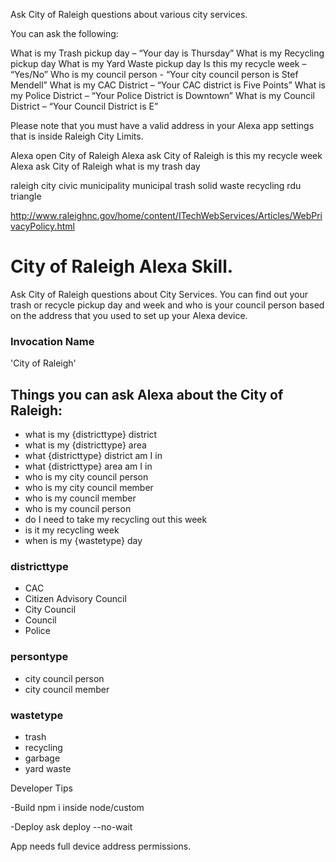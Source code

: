 
Ask City of Raleigh questions about various city services.

You can ask the following:

What is my Trash pickup day – “Your day is Thursday”
What is my Recycling pickup day
What is my Yard Waste pickup day
Is this my recycle week – “Yes/No”
Who is my council person - “Your city council person is Stef Mendell”
What is my CAC District – “Your CAC district is Five Points”
What is my Police District – “Your Police District is Downtown”
What is my Council District – “Your Council District is E”

Please note that you must have a valid address in your Alexa app settings that is inside Raleigh City Limits.

Alexa open City of Raleigh
Alexa ask City of Raleigh is this my recycle week
Alexa ask City of Raleigh what is my trash day

raleigh city civic municipality municipal trash solid waste recycling rdu triangle 

http://www.raleighnc.gov/home/content/ITechWebServices/Articles/WebPrivacyPolicy.html


# City of Raleigh Alexa Skill. 

Ask City of Raleigh questions about City Services. You can find out your trash or recycle pickup day and week and who is your council person based on the address that you used to set up your Alexa device.

### Invocation Name
'City of Raleigh' 


## Things you can ask Alexa about the City of Raleigh:

- what is my {districttype} district
- what is my {districttype} area
- what {districttype} district am I in
- what {districttype} area am I in
- who is my city council person
- who is my city council member
- who is my council member
- who is my council person
- do I need to take my recycling out this week
- is it my recycling week
- when is my {wastetype} day

### districttype	
- CAC
- Citizen Advisory Council
- City Council
- Council
- Police
### persontype
- city council person
- city council member
### wastetype
- trash
- recycling
- garbage
- yard waste


Developer Tips

-Build
npm i inside node/custom

-Deploy
ask deploy --no-wait

App needs full device address permissions.